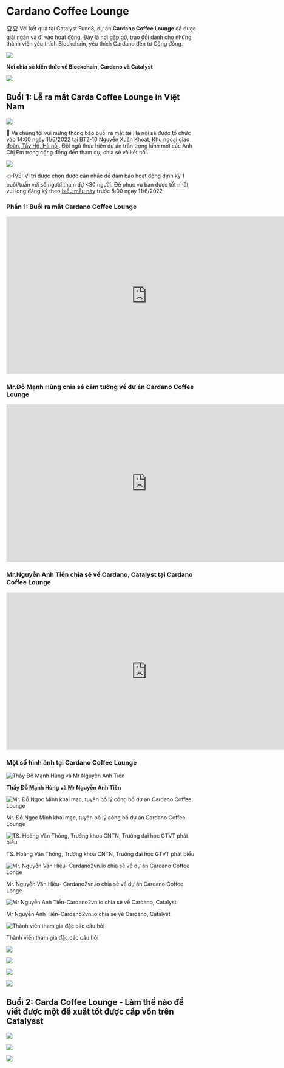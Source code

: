 Cardano Coffee Lounge
==========
🏆🏆 Với kết quả tại Catalyst Fund8, dự án **Cardano Coffee Lounge** đã được giải ngân và đi vào hoạt động. Đây là nơi gặp gỡ, trao đổi dành cho những thành viên yêu thích Blockchain, yêu thích Cardano đến từ Cộng đồng.

![](img/Coffee1.jpg)

**Nơi chia sẻ kiến thức về Blockchain, Cardano và Catalyst**

![](img/Coffee2.jpg)

## Buổi 1: Lễ ra mắt Carda Coffee Lounge in Việt Nam
 
![](img/Cardano-coffee1.jpg)

📣 Và chúng tôi vui mừng thông báo buổi ra mắt tại Hà nội  sẽ được tổ chức vào 14:00 ngày 11/6/2022 tại  [BT2-10 Nguyễn Xuân Khoát, Khu ngoại giao đoàn, Tây Hồ, Hà nội](https://maps.app.goo.gl/6QRmmYxo4XzCQ3aZ7). Đội ngũ thực hiện dự án trân trọng kính mời các Anh Chị Em trong cộng đồng đến tham dự, chia sẻ và kết nối.

![](img/map1.bmp)

👉P/S: Vị trí được chọn được cân nhắc để đảm bảo hoạt động định kỳ 1 buổi/tuần với số người tham dự <30 người. Để phục vụ bạn được tốt nhất, vui lòng đăng ký theo [biểu mẫu này](https://forms.gle/ZeNcAHhSKs3CMjLq6)  trước 8:00 ngày 11/6/2022


### Phần 1: Buổi ra mắt Cardano Coffee Lounge

<iframe width="740" height="415" src="https://www.youtube.com/embed/lL9QcarPOfU" title="Bring smart contract to Vietnam - Func6 - Catalyst" frameborder="0" allow="accelerometer; autoplay; clipboard-write; encrypted-media; gyroscope; picture-in-picture" allowfullscreen></iframe>

### Mr.Đỗ Mạnh Hùng chia sẻ cảm tưởng về dự án Cardano Coffee Lounge

<iframe width="740" height="415" src="https://www.youtube.com/embed/5CRCgtdBE0c" title="Bring smart contract to Vietnam - Func6 - Catalyst" frameborder="0" allow="accelerometer; autoplay; clipboard-write; encrypted-media; gyroscope; picture-in-picture" allowfullscreen></iframe>

### Mr.Nguyễn Anh Tiến chia sẻ về Cardano, Catalyst tại Cardano Coffee Lounge

<iframe width="740" height="415" src="https://www.youtube.com/embed/Bji-k726XT0" title="Bring smart contract to Vietnam - Func6 - Catalyst" frameborder="0" allow="accelerometer; autoplay; clipboard-write; encrypted-media; gyroscope; picture-in-picture" allowfullscreen></iframe>

### Một số hình ảnh tại Cardano Coffee Lounge

![**Thầy Đỗ Mạnh Hùng và Mr Nguyễn Anh Tiến**](img/_MG_7703.JPG)

**Thầy Đỗ Mạnh Hùng và Mr Nguyễn Anh Tiến**

![Mr. Đỗ Ngọc Minh khai mạc, tuyên bố lý công bố dự án Cardano Coffee Lounge](img/_MG_7672.JPG)

Mr. Đỗ Ngọc Minh khai mạc, tuyên bố lý công bố dự án Cardano Coffee Lounge

![TS. Hoàng Văn Thông, Trưởng khoa CNTN, Trường đại học GTVT phát biểu](img/_MG_7767.JPG)

TS. Hoàng Văn Thông, Trưởng khoa CNTN, Trường đại học GTVT phát biểu

![Mr. Nguyễn Văn Hiệu- Cardano2vn.io chia sẻ về dự án Cardano Coffee Longe](img/_MG_7693.JPG)

Mr. Nguyễn Văn Hiệu- Cardano2vn.io chia sẻ về dự án Cardano Coffee Longe

![Mr Nguyễn Anh Tiến-Cardano2vn.io chia sẻ về Cardano, Catalyst](img/_MG_7722.JPG)

Mr Nguyễn Anh Tiến-Cardano2vn.io chia sẻ về Cardano, Catalyst

![Thành viên tham gia đặc các câu hỏi](img/_MG_7762.JPG)

Thành viên tham gia đặc các câu hỏi

![](img/_MG_7677.JPG)

![](img/_MG_7664.JPG)

![](img/_MG_7649.JPG)

![](img/_MG_7660.JPG)

## Buổi 2: Carda Coffee Lounge - Làm thế nào để viết được một đề xuất tốt được cấp vốn trên Catalysst

![](img/DSC05950.JPG)

![](img/DSC05946.JPG)

![](img/DSC05944.JPG)
